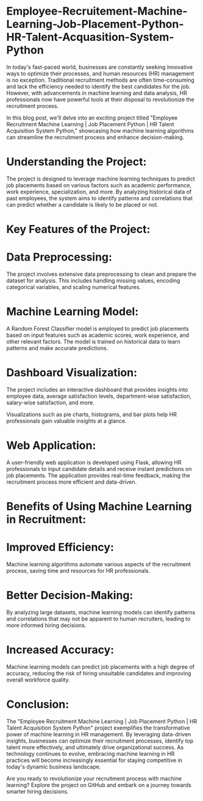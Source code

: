 # Employee-Recruitement-Machine-Learning-Job-Placement-Python-HR-Talent-Acquasition-System-Python

In today's fast-paced world, businesses are constantly seeking innovative ways to optimize their processes, and human resources (HR) management is no exception. Traditional recruitment methods are often time-consuming and lack the efficiency needed to identify the best candidates for the job. However, with advancements in machine learning and data analysis, HR professionals now have powerful tools at their disposal to revolutionize the recruitment process.


In this blog post, we'll delve into an exciting project titled "Employee Recruitment Machine Learning | Job Placement Python | HR Talent Acquisition System Python," showcasing how machine learning algorithms can streamline the recruitment process and enhance decision-making.


# Understanding the Project:

The project is designed to leverage machine learning techniques to predict job placements based on various factors such as academic performance, work experience, specialization, and more. By analyzing historical data of past employees, the system aims to identify patterns and correlations that can predict whether a candidate is likely to be placed or not.


# Key Features of the Project:


# Data Preprocessing: 

The project involves extensive data preprocessing to clean and prepare the dataset for analysis. This includes handling missing values, encoding categorical variables, and scaling numerical features.


# Machine Learning Model:

A Random Forest Classifier model is employed to predict job placements based on input features such as academic scores, work experience, and other relevant factors. The model is trained on historical data to learn patterns and make accurate predictions.


# Dashboard Visualization: 

The project includes an interactive dashboard that provides insights into employee data, average satisfaction levels, department-wise satisfaction, salary-wise satisfaction, and more.

Visualizations such as pie charts, histograms, and bar plots help HR professionals gain valuable insights at a glance.


# Web Application:

A user-friendly web application is developed using Flask, allowing HR professionals to input candidate details and receive instant predictions on job placements. The application provides real-time feedback, making the recruitment process more efficient and data-driven.


# Benefits of Using Machine Learning in Recruitment:


# Improved Efficiency:

Machine learning algorithms automate various aspects of the recruitment process, saving time and resources for HR professionals.


# Better Decision-Making: 

By analyzing large datasets, machine learning models can identify patterns and correlations that may not be apparent to human recruiters, leading to more informed hiring decisions.

# Increased Accuracy:

Machine learning models can predict job placements with a high degree of accuracy, reducing the risk of hiring unsuitable candidates and improving overall workforce quality.



# Conclusion:


The "Employee Recruitment Machine Learning | Job Placement Python | HR Talent Acquisition System Python" project exemplifies the transformative power of machine learning in HR management. By leveraging data-driven insights, businesses can optimize their recruitment processes, identify top talent more effectively, and ultimately drive organizational success. As technology continues to evolve, embracing machine learning in HR practices will become increasingly essential for staying competitive in today's dynamic business landscape.


Are you ready to revolutionize your recruitment process with machine learning? Explore the project on GitHub and embark on a journey towards smarter hiring decisions.




